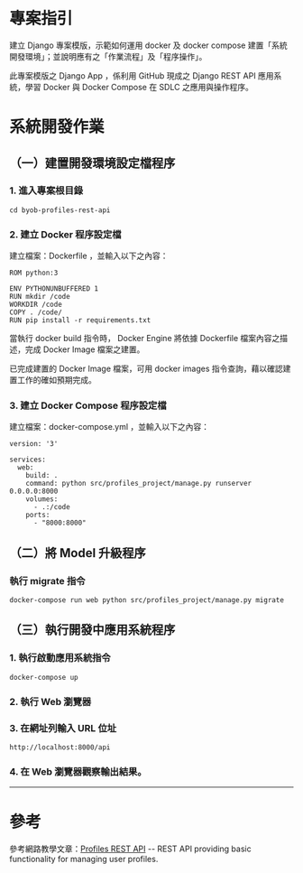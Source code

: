 # 專案指引

建立 Django 專案模版，示範如何運用 docker 及 docker compose 建置「系統開發環境」；並說明應有之「作業流程」及「程序操作」。

此專案模版之 Django App ，係利用 GitHub 現成之 Django REST API 應用系統，學習 Docker 與 Docker Compose 在 SDLC 之應用與操作程序。

# 系統開發作業

## （一）建置開發環境設定檔程序

### 1. 進入專案根目錄

```commandline
cd byob-profiles-rest-api
```

### 2. 建立 Docker 程序設定檔

建立檔案：Dockerfile ，並輸入以下之內容：
```buildoutcfg
ROM python:3

ENV PYTHONUNBUFFERED 1
RUN mkdir /code
WORKDIR /code
COPY . /code/
RUN pip install -r requirements.txt
```

當執行 docker build 指令時， Docker Engine 將依據 Dockerfile 檔案內容之描述，完成 Docker Image 檔案之建置。

已完成建置的 Docker Image 檔案，可用 docker images 指令查詢，藉以確認建置工作的確如預期完成。

### 3. 建立 Docker Compose 程序設定檔

建立檔案：docker-compose.yml ，並輸入以下之內容：
```buildoutcfg
version: '3'

services:
  web:
    build: .
    command: python src/profiles_project/manage.py runserver 0.0.0.0:8000
    volumes:
      - .:/code
    ports:
      - "8000:8000"
```

## （二）將 Model 升級程序

### 執行 migrate 指令

```commandline
docker-compose run web python src/profiles_project/manage.py migrate
```

## （三）執行開發中應用系統程序

### 1. 執行啟動應用系統指令

```commandline
docker-compose up
```

### 2. 執行 Web 瀏覽器

### 3. 在網址列輸入 URL 位址

```commandline
http://localhost:8000/api
```

### 4. 在 Web 瀏覽器觀察輸出結果。



---

# 參考

參考網路教學文章：[Profiles REST API](https://github.com/LondonAppDeveloper/byob-profiles-rest-api) -- REST API providing basic functionality for managing user profiles.
